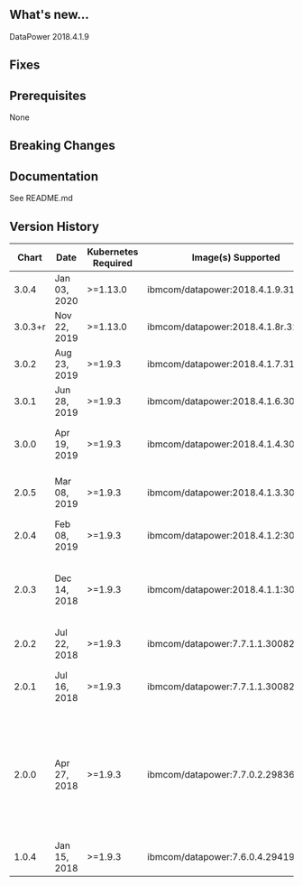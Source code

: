 ## What's new...
DataPower 2018.4.1.9

## Fixes

## Prerequisites
None

## Breaking Changes

## Documentation
See README.md

## Version History

| Chart   |   Date  | Kubernetes Required |    Image(s) Supported    | Breaking Changes | Details |
| ------- | ------------ | -------- | ------------------------------------ | ---- | -------------------------------------------------------------- |
| 3.0.4   | Jan 03, 2020 | >=1.13.0 | ibmcom/datapower:2018.4.1.9.315826   | None | 2018.4.1.9 refresh |
| 3.0.3+r | Nov 22, 2019 | >=1.13.0 | ibmcom/datapower:2018.4.1.8r.315390r | None | 2018.4.1.8 refresh |
| 3.0.2   | Aug 23, 2019 | >=1.9.3  | ibmcom/datapower:2018.4.1.7.312001   | None | snmpState |
| 3.0.1   | Jun 28, 2019 | >=1.9.3  | ibmcom/datapower:2018.4.1.6.309660   | None | L2 cert, adminUserSecret |
| 3.0.0   | Apr 19, 2019 | >=1.9.3  | ibmcom/datapower:2018.4.1.4.307525   | Changed label scheme | 2018.4.1.4, pull secrets, health check, ssh permissions |
| 2.0.5   | Mar 08, 2019 | >=1.9.3  | ibmcom/datapower:2018.4.1.3.306649   | None | 2018.4.1.3, use secret for https keys/certs, ILMT annotations |
| 2.0.4   | Feb 08, 2019 | >=1.9.3  | ibmcom/datapower:2018.4.1.2:306098   | None | Continuous delivery update for 2018.4.1.2 FixPack |
| 2.0.3   | Dec 14, 2018 | >=1.9.3  | ibmcom/datapower:2018.4.1.1:305192   | None | DataPower ICP refresh for 2018.4.1.1. Contains updates to align with ICP standards |
| 2.0.2   | Jul 22, 2018 | >=1.9.3  | ibmcom/datapower:7.7.1.1.300826      | None | Add required identification annotations.  |
| 2.0.1   | Jul 16, 2018 | >=1.9.3  | ibmcom/datapower:7.7.1.1.300826      | None | Add Prometheus metrics monitoring support via the SNMP Exporter. |
| 2.0.0   | Apr 27, 2018 | >=1.9.3  | ibmcom/datapower:7.7.0.2.298364      | None | v2.0.0 Release of the ibm-datapower-dev Chart version 2.0.0. Updated DataPower image to 7.7.0.2.298364. Added RESTProxy pattern. Removed webApplicationProxy pattern. Made certificates optional |
| 1.0.4   | Jan 15, 2018 | >=1.9.3  | ibmcom/datapower:7.6.0.4.294196      | None | Update DataPower image to 7.6.0.4.294196 |
